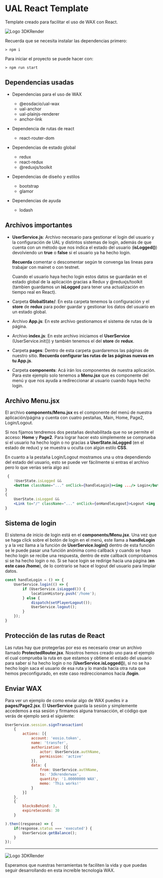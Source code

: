# UAL React Template

Template creado para facilitar el uso de WAX con React.


![Logo 3DKRender](https://cdn.discordapp.com/attachments/813862875944845313/813866667150409769/3DK_LOGO_400x120.png)

Recuerda que se necesita instalar las dependencias primero: 
```
> npm i
```
Para iniciar el proyecto se puede hacer con: 
```
> npm run start
```

## Dependencias usadas
- Dependencias para el uso de WAX
    - @eosdacio/ual-wax
    - ual-anchor
    - ual-plainjs-renderer
    - anchor-link
- Dependencia de rutas de react
    - react-router-dom

- Dependencias de estado global
    - redux
    - react-redux
    - @reduxjs/toolkit

- Dependencias de diseño y estilos
    - bootstrap
    - glamor

- Dependencias de ayuda
    - lodash

## Archivos importantes

- **UserService.js**: Archivo necesario para gestionar el login del usuario y la configuración de UAL y distintos sistemas de login, además de que cuenta con un método que nos indica el estado del usuario (**isLogged()**) devolviendo un **true** o **false** si el usuario ya ha hecho login.

    **Recuerda** comentar o descomentar según te convenga las lineas para trabajar con mainet o con testnet.

    Cuando el usuario haya hecho login estos datos se guardarán en el estado global de la aplicación gracias a Redux y @reduxjs/toolkit (tambien guardamos un **isLogged** para tener una actualización en tiempo real en React).

- Carpeta **GlobalState/**: En esta carpeta tenemos la configuración y el **store** de **redux** para poder guardar y gestionar los datos del usuario en un estado global.

- Archivo **App.js**: En este archivo gestionamos el sistema de rutas de la página.

-  Archivo **index.js**: En este archivo iniciamos el **UserService** (UserService.init()) y también tenemos el <Provider> del **store** de **redux**.

- Carpeta **pages**: Dentro de esta carpeta guardaremos las páginas de nuestro sitio. **Recuerda configurar las rutas de las páginas nuevas en tu App.js**.

- Carpeta **components**: Acá irán los componentes de nuestra aplicación. Para este ejemplo solo tenemos a **Menu.jsx** que es componente del menú y que nos ayuda a redireccionar al usuario cuando haya hecho login.

## Archivo Menu.jsx
El archivo **components/Menu.jsx** es el componente del menú de nuestra aplicación/página y cuenta con cuatro pestañas, Main, Home, Page2, Login/Logout.

Si nos fijamos tendremos dos pestañas deshabilitada que no se permite el acceso: **Home** y **Page2**. Para lograr hacer esto simplemente se comprueba si el usuario ha hecho login o no gracias a **UserState.isLogged** (en el estado de redux) y se muestra u oculta con algún estilo **CSS**.

En cuanto a la pestaña Login/Logout mostramos una u otra dependiendo del estado del usuario, esto se puede ver fácilmente si entras el archivo pero lo que verías sería algo así: 
```jsx
 {
    !UserState.isLogged &&
    <button className="..." onClick={handleLogin}><img .../> Login</button>
}
{
    UserState.isLogged &&
    <Link to="/" className="..." onClick={onHandleLogout}>Logout <img .../></Link>
}
```
## Sistema de login

El sistema de inicio de login está en el **components/Menu.jsx**. Una vez que se haga click sobre el botón de login en el menú, este llama a **handleLogin** y a la vez llama a la función de **UserService.login()** dentro de esta función se le puede pasar una función anónima como callback y cuando se haya hecho login se recibe una respuesta, dentro de este callback comprobamos si se ha hecho login o no.
Si se hace login se redirige hacía una página (**en este caso /home**), de lo contrario se hace el logout del usuario para limpiar datos.

```jsx
const handleLogin = () => {
    UserService.login(() => {
        if (UserService.isLogged()) {
            locationHistory.push('/home');
        } else {
            dispatch(setPlayerLogout());
            UserService.logout();
        }
    });
}
```

## Protección de las rutas de React

Las rutas hay que protegerlas por eso es necesario crear un archivo llamado **ProtectedRouter.jsx**. Nosotros hemos creado uno para el ejemplo el cual comprueba la ruta en que estamos y obtiene el estado del usuario para saber si ha hecho login o no (**UserService.isLogged()**), si no se ha hecho login saca el usuario de esa ruta y lo manda hacía otra ruta que hemos preconfigurado, en este caso redireccionamos hacía **/login**.

## Enviar WAX

Para ver un ejemplo de como envíar algo de WAX puedes ir a **pages/Page2.jsx**. El **UserService** guarda la sesión y simplemente accedemos a esa sesión y firmamos alguna transacción, el código que verás de ejemplo será el siguiente: 

```js
UserService.session.signTransaction(
    {
        actions: [{
            account: 'eosio.token',
            name: 'transfer',
            authorization: [{
                actor: UserService.authName,
                permission: 'active'
            }],
            data: {
                from: UserService.authName,
                to: '3dkrenderwax',
                quantity: '1.00000000 WAX',
                memo: 'This works!'
            }
        }]
    },
    {
        blocksBehind: 3,
        expireSeconds: 30
    }

).then((response) => {
    if(response.status === 'executed') {
        UserService.getBalance();
    }
});
```
---
![Logo 3DKRender](https://cdn.discordapp.com/attachments/813862875944845313/813866667150409769/3DK_LOGO_400x120.png)

Esperamos que nuestras herramientas te faciliten la vida y que puedas seguir desarrollando en esta increíble tecnología WAX.